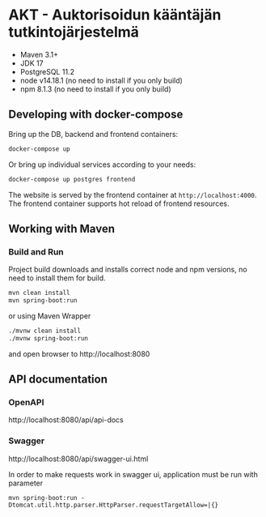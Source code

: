 # AKT - Auktorisoidun kääntäjän tutkintojärjestelmä

- Maven 3.1+
- JDK 17
- PostgreSQL 11.2
- node v14.18.1 (no need to install if you only build)
- npm 8.1.3 (no need to install if you only build)

## Developing with docker-compose

Bring up the DB, backend and frontend containers:

```sh
docker-compose up
```

Or bring up individual services according to your needs:

```sh
docker-compose up postgres frontend
```

The website is served by the frontend container at `http://localhost:4000`.
The frontend container supports hot reload of frontend resources.

## Working with Maven

### Build and Run

Project build downloads and installs correct node and npm versions, no need to install them for build.

```sh
mvn clean install
mvn spring-boot:run
```

or using Maven Wrapper

```sh
./mvnw clean install
./mvnw spring-boot:run
```

and open browser to http://localhost:8080

## API documentation

### OpenAPI

http://localhost:8080/api/api-docs

### Swagger

http://localhost:8080/api/swagger-ui.html

In order to make requests work in swagger ui, application must be run with parameter

```
mvn spring-boot:run -Dtomcat.util.http.parser.HttpParser.requestTargetAllow=|{}
```
